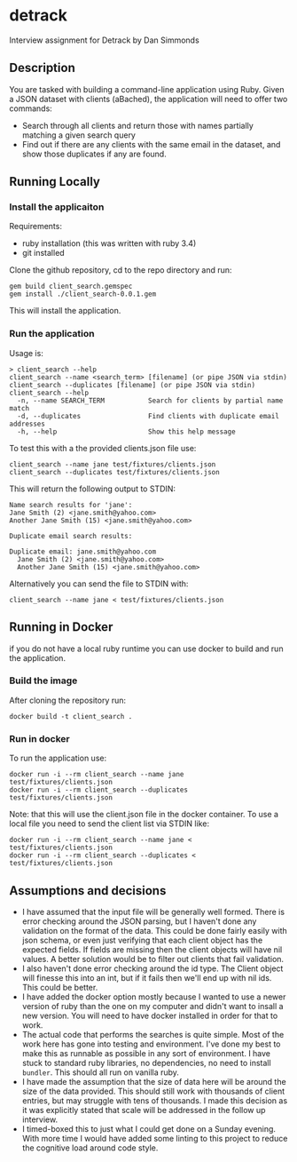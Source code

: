 # detrack
Interview assignment for Detrack by Dan Simmonds

## Description

You are tasked with building a command-line application using Ruby. Given a JSON dataset
with clients (aBached), the application will need to offer two commands:
* Search through all clients and return those with names partially matching a given
search query
* Find out if there are any clients with the same email in the dataset, and show those
duplicates if any are found.

## Running Locally

### Install the applicaiton

Requirements:
* ruby installation (this was written with ruby 3.4)
* git installed

Clone the github repository, cd to the repo directory and run:

```
gem build client_search.gemspec
gem install ./client_search-0.0.1.gem
```

This will install the application.

### Run the application

Usage is:

```
> client_search --help
client_search --name <search_term> [filename] (or pipe JSON via stdin)
client_search --duplicates [filename] (or pipe JSON via stdin)
client_search --help
  -n, --name SEARCH_TERM           Search for clients by partial name match
  -d, --duplicates                 Find clients with duplicate email addresses
  -h, --help                       Show this help message
```

To test this with a the provided clients.json file use:

```
client_search --name jane test/fixtures/clients.json
client_search --duplicates test/fixtures/clients.json
```

This will return the following output to STDIN:

```
Name search results for 'jane':
Jane Smith (2) <jane.smith@yahoo.com>
Another Jane Smith (15) <jane.smith@yahoo.com>

Duplicate email search results:

Duplicate email: jane.smith@yahoo.com
  Jane Smith (2) <jane.smith@yahoo.com>
  Another Jane Smith (15) <jane.smith@yahoo.com>
```

Alternatively you can send the file to STDIN with:

```
client_search --name jane < test/fixtures/clients.json
```

## Running in Docker

if you do not have a local ruby runtime you can use docker to build and run the application.

### Build the image

After cloning the repository run:

```
docker build -t client_search .
```

### Run in docker

To run the application use:

```
docker run -i --rm client_search --name jane test/fixtures/clients.json
docker run -i --rm client_search --duplicates test/fixtures/clients.json
```

Note: that this will use the client.json file in the docker container. To use a local file you need to send the client list via STDIN like:

```
docker run -i --rm client_search --name jane < test/fixtures/clients.json
docker run -i --rm client_search --duplicates < test/fixtures/clients.json
```

## Assumptions and decisions

* I have assumed that the input file will be generally well formed. There is error checking around the JSON parsing, but I haven't done any validation on the format of the data. This could be done fairly easily with json schema, or even just verifying that each client object has the expected fields. If fields are missing then the client objects will have nil values. A better solution would be to filter out clients that fail validation.
* I also haven't done error checking around the id type. The Client object will finesse this into an int, but if it fails then we'll end up with nil ids. This could be better.
* I have added the docker option mostly because I wanted to use a newer version of ruby than the one on my computer and didn't want to insall a new version. You will need to have docker installed in order for that to work.
* The actual code that performs the searches is quite simple. Most of the work here has gone into testing and environment. I've done my best to make this as runnable as possible in any sort of environment. I have stuck to standard ruby libraries, no dependencies, no need to install `bundler`. This should all run on vanilla ruby.
* I have made the assumption that the size of data here will be around the size of the data provided. This should still work with thousands of client entries, but may struggle with tens of thousands. I made this decision as it was explicitly stated that scale will be addressed in the follow up interview.
* I timed-boxed this to just what I could get done on a Sunday evening. With more time I would have added some linting to this project to reduce the cognitive load around code style.



